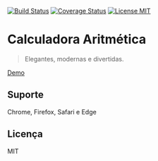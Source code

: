 [![Build Status](https://travis-ci.org/belchior/calc.svg?branch=react-redux)](https://travis-ci.org/belchior/calc)
[![Coverage Status](https://coveralls.io/repos/github/belchior/calc/badge.svg)](https://coveralls.io/github/belchior/calc)
[![License MIT](https://img.shields.io/badge/license-MIT-blue.svg)](https://opensource.org/licenses/MIT)


# Calculadora Aritmética
> Elegantes, modernas e divertidas.

[Demo](http://belchior.github.io/calc)

## Suporte
Chrome, Firefox, Safari e Edge

## Licença
MIT
